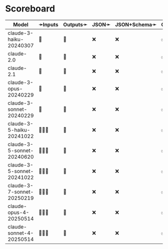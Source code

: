 # Scoreboard

| Model                      | ➛Inputs   | Outputs➛   | JSON➛   | JSON+Schema➛   | Chat | Streaming | Tools | Batch | Seed | Files | Citations | Thinking |
| -------------------------- | --------- | ---------- | ------- | -------------- | ---- | --------- | ----- | ----- | ---- | ----- | --------- | -------- |
| claude-3-haiku-20240307    | 💬        | 💬         | ❌      | ❌             | ✅   | ✅        | 💨🧐  | ✅    | ❌   | ❌    | ❌        | ❌       |
| claude-2.0                 | 💬        | 💬         | ❌      | ❌             | ✅   | ✅        | 💨🧐  | ✅    | ❌   | ❌    | ❌        | ❌       |
| claude-2.1                 | 💬        | 💬         | ❌      | ❌             | ✅   | ✅        | 💨🧐  | ✅    | ❌   | ❌    | ❌        | ❌       |
| claude-3-opus-20240229     | 💬        | 💬         | ❌      | ❌             | ✅   | ✅        | 💨🧐  | ✅    | ❌   | ❌    | ❌        | ❌       |
| claude-3-sonnet-20240229   | 💬        | 💬         | ❌      | ❌             | ✅   | ✅        | 💨🧐  | ✅    | ❌   | ❌    | ❌        | ❌       |
| claude-3-5-haiku-20241022  | 💬📄📸    | 💬         | ❌      | ❌             | ✅   | ✅        | ✅    | ✅    | ❌   | ❌    | ✅        | ❌       |
| claude-3-5-sonnet-20240620 | 💬📄📸    | 💬         | ❌      | ❌             | ✅   | ✅        | ✅    | ✅    | ❌   | ❌    | ✅        | ❌       |
| claude-3-5-sonnet-20241022 | 💬📄📸    | 💬         | ❌      | ❌             | ✅   | ✅        | ✅    | ✅    | ❌   | ❌    | ✅        | ❌       |
| claude-3-7-sonnet-20250219 | 💬📄📸    | 💬         | ❌      | ❌             | ✅   | ✅        | ✅    | ✅    | ❌   | ❌    | ✅        | ❌       |
| claude-opus-4-20250514     | 💬📄📸    | 💬         | ❌      | ❌             | ✅   | ✅        | ✅    | ✅    | ❌   | ❌    | ✅        | ❌       |
| claude-sonnet-4-20250514   | 💬📄📸    | 💬         | ❌      | ❌             | ✅   | ✅        | ✅    | ✅    | ❌   | ❌    | ✅        | ❌       |
